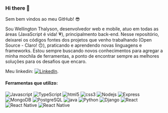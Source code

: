 ### Hi there 👋

Sem bem vindos ao meu GitHub! :sunglasses: 

Sou Wellington Thalyson, desenvolvedor web e mobile, atuo em todas as áreas (JavaScript é vida! :heartpulse:), principalmento back-end. Nesse repositório, deixarei os códigos fontes dos projetos que venho trabalhando (Open Source - Claro! :upside_down_face:), praticando e aprendendo novas linguagens e frameworks. Estou sempre buscando novos conhecimentos para agregar a minha mochila de ferramentas, a ponto de encontrar sempre as melhores soluções para os desafios que encaro.

Meu linkedin: [![LinkedIn][1.1]][1].

<!-- Icons -->
[1.1]: https://raw.githubusercontent.com/MartinHeinz/MartinHeinz/master/linkedin-3-16.png (LinkedIn icon without padding)

<!-- Links to your social media accounts -->

[1]: https://www.linkedin.com/in/wellington-thalyson-876143b9/

<h4> Ferramentas que utilizo: </h4>
<p>
  <img alt="Javascript" src="https://img.shields.io/badge/-JavaScript-1a1a1a?style=flat-square&logo=javascript&logoColor=white" /> 
  <img alt="TypeScript" src="https://img.shields.io/badge/-TypeScript-1a1a1a?style=flat-square&logo=typescript&logoColor=white" />
  <img alt="html5" src="https://img.shields.io/badge/-HTML5-1a1a1a?style=flat-square&logo=html5&logoColor=white" /> 
  <img alt="css3" src="https://img.shields.io/badge/-CSS3-1a1a1a?style=flat-square&logo=css3&logoColor=white" />
  <img alt="Nodejs" src="https://img.shields.io/badge/-Nodejs-1a1a1a?style=flat-square&logo=Node.js&logoColor=white" /> 
  <img alt="Express" src="https://img.shields.io/badge/-Express-1a1a1a?style=flat-square&logo=express.js&logoColor=white" /> 
  <img alt="MongoDB" src="https://img.shields.io/badge/-MongoDB-1a1a1a?style=flat-square&logo=mongodb&logoColor=white" /> 
  <img alt="PostgreSQL" src="https://img.shields.io/badge/-PostgreSQL-1a1a1a?style=flat-square&logo=postgresql&logoColor=white" />
  <img alt="java" src="https://img.shields.io/badge/-Java-1a1a1a?style=flat-square&logo=java&logoColor=white" /> 
  <img alt="Python" src="https://img.shields.io/badge/-Python-1a1a1a?style=flat-square&logo=python&logoColor=white" /> 
  <img alt="Django" src="https://img.shields.io/badge/-Django-1a1a1a?style=flat-square&logo=django&logoColor=white" /> 
  <img alt="React" src="https://img.shields.io/badge/-React-1a1a1a?style=flat-square&logo=react&logoColor=white" /> 
  <img alt="React Native" src="https://img.shields.io/badge/-ReactNative-1a1a1a?style=flat-square&logo=react&logoColor=white" /> 
  <img alt="React Native" src="https://img.shields.io/badge/-Php-1a1a1a?style=flat-square&logo=php&logoColor=white" /> 
</p>
